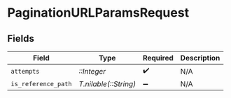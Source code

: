 # PaginationURLParamsRequest


## Fields

| Field                 | Type                  | Required              | Description           |
| --------------------- | --------------------- | --------------------- | --------------------- |
| `attempts`            | *::Integer*           | :heavy_check_mark:    | N/A                   |
| `is_reference_path`   | *T.nilable(::String)* | :heavy_minus_sign:    | N/A                   |